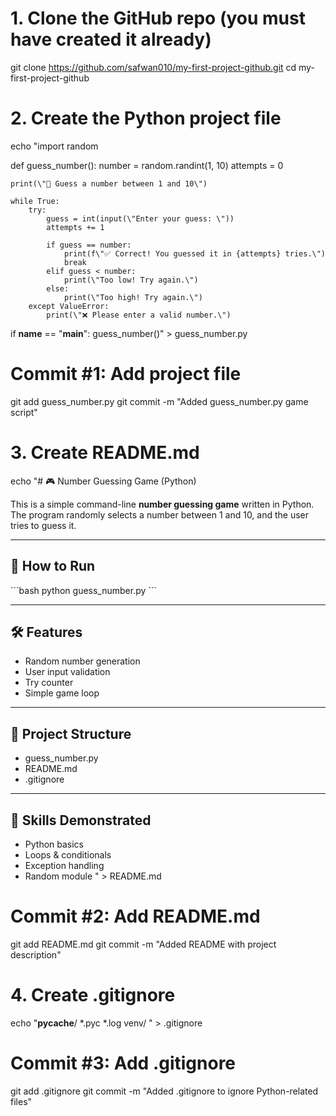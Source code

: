 # 1. Clone the GitHub repo (you must have created it already)
git clone https://github.com/safwan010/my-first-project-github.git
cd my-first-project-github

# 2. Create the Python project file
echo "import random

def guess_number():
    number = random.randint(1, 10)
    attempts = 0

    print(\"🎯 Guess a number between 1 and 10\")

    while True:
        try:
            guess = int(input(\"Enter your guess: \"))
            attempts += 1

            if guess == number:
                print(f\"✅ Correct! You guessed it in {attempts} tries.\")
                break
            elif guess < number:
                print(\"Too low! Try again.\")
            else:
                print(\"Too high! Try again.\")
        except ValueError:
            print(\"❌ Please enter a valid number.\")

if __name__ == \"__main__\":
    guess_number()" > guess_number.py

# Commit #1: Add project file
git add guess_number.py
git commit -m "Added guess_number.py game script"

# 3. Create README.md
echo "# 🎮 Number Guessing Game (Python)

This is a simple command-line **number guessing game** written in Python.  
The program randomly selects a number between 1 and 10, and the user tries to guess it.

---

## 🚀 How to Run

\`\`\`bash
python guess_number.py
\`\`\`

---

## 🛠️ Features

- Random number generation
- User input validation
- Try counter
- Simple game loop

---

## 📁 Project Structure

- guess_number.py
- README.md
- .gitignore

---

## 🧠 Skills Demonstrated

- Python basics
- Loops & conditionals
- Exception handling
- Random module
" > README.md

# Commit #2: Add README.md
git add README.md
git commit -m "Added README with project description"

# 4. Create .gitignore
echo "__pycache__/
*.pyc
*.log
venv/
" > .gitignore

# Commit #3: Add .gitignore
git add .gitignore
git commit -m "Added .gitignore to ignore Python-related files"



